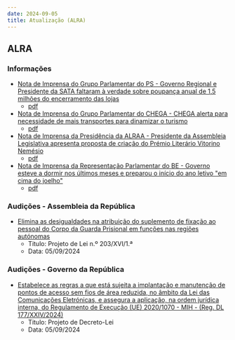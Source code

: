 ```yaml
---
date: 2024-09-05
title: Atualização (ALRA)
---
```

## ALRA

### Informações

* [Nota de Imprensa do Grupo Parlamentar do PS - Governo Regional e Presidente da SATA faltaram à verdade sobre poupança anual de 1,5 milhões do encerramento das lojas](http://base.alra.pt:82/4DACTION/w_pesquisa_registo/8/20144)
  * [pdf](http://base.alra.pt:82/Doc_Noticias/NI20144.pdf)
* [Nota de Imprensa do Grupo Parlamentar do CHEGA - CHEGA alerta para necessidade de mais transportes para dinamizar o turismo](http://base.alra.pt:82/4DACTION/w_pesquisa_registo/8/20141)
  * [pdf](http://base.alra.pt:82/Doc_Noticias/NI20141.pdf)
* [Nota de Imprensa da Presidência da ALRAA - Presidente da Assembleia Legislativa apresenta proposta de criação do Prémio Literário Vitorino Nemésio](http://base.alra.pt:82/4DACTION/w_pesquisa_registo/8/20142)
  * [pdf](http://base.alra.pt:82/Doc_Noticias/NI20142.pdf)
* [Nota de Imprensa da Representação Parlamentar do BE - Governo esteve a dormir nos últimos meses e preparou o início do ano letivo "em cima do joelho"](http://base.alra.pt:82/4DACTION/w_pesquisa_registo/8/20143)
  * [pdf](http://base.alra.pt:82/Doc_Noticias/NI20143.pdf)

### Audições - Assembleia da República

* [Elimina as desigualdades na atribuição do suplemento de fixação ao pessoal do Corpo da Guarda Prisional em funções nas regiões autónomas](http://base.alra.pt:82/4DACTION/w_pesquisa_registo/5/3271)
  * Titulo: Projeto de Lei n.º 203/XVI/1.ª
  * Data: 05/09/2024

### Audições - Governo da República

* [Estabelece as regras a que está sujeita a implantação e manutenção de pontos de acesso sem fios de área reduzida, no âmbito da Lei das Comunicações Eletrónicas, e assegura a aplicação, na ordem jurídica interna, do Regulamento de Execução (UE) 2020/1070 - MIH - (Reg. DL 177/XXIV/2024)](http://base.alra.pt:82/4DACTION/w_pesquisa_registo/2/3272)
  * Titulo: Projeto de Decreto-Lei
  * Data: 05/09/2024
